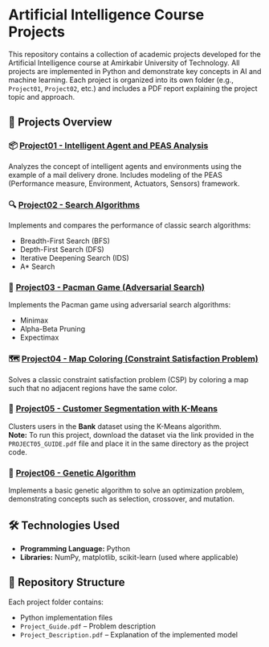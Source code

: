 # Artificial Intelligence Course Projects

This repository contains a collection of academic projects developed for the Artificial Intelligence course at Amirkabir University of Technology. All projects are implemented in Python and demonstrate key concepts in AI and machine learning. Each project is organized into its own folder (e.g., `Project01`, `Project02`, etc.) and includes a PDF report explaining the project topic and approach.

## 🧠 Projects Overview

### 📦 [Project01 - Intelligent Agent and PEAS Analysis](./Project06)
Analyzes the concept of intelligent agents and environments using the example of a mail delivery drone. Includes modeling of the PEAS (Performance measure, Environment, Actuators, Sensors) framework.

### 🔍 [Project02 - Search Algorithms](./Project02)
Implements and compares the performance of classic search algorithms:  
- Breadth-First Search (BFS)  
- Depth-First Search (DFS)  
- Iterative Deepening Search (IDS)  
- A* Search  

### 👾 [Project03 - Pacman Game (Adversarial Search)](./Project03)
Implements the Pacman game using adversarial search algorithms:  
- Minimax  
- Alpha-Beta Pruning  
- Expectimax  

### 🗺️ [Project04 - Map Coloring (Constraint Satisfaction Problem)](./Project04)
Solves a classic constraint satisfaction problem (CSP) by coloring a map such that no adjacent regions have the same color.

### 👥 [Project05 - Customer Segmentation with K-Means](./Project05)
Clusters users in the **Bank** dataset using the K-Means algorithm.  
**Note:** To run this project, download the dataset via the link provided in the `PROJECT05_GUIDE.pdf` file and place it in the same directory as the project code.

### 🧬 [Project06 - Genetic Algorithm](./Project06)
Implements a basic genetic algorithm to solve an optimization problem, demonstrating concepts such as selection, crossover, and mutation.

## 🛠️ Technologies Used
- **Programming Language:** Python
- **Libraries:** NumPy, matplotlib, scikit-learn (used where applicable)

## 📁 Repository Structure
Each project folder contains:
- Python implementation files
- `Project_Guide.pdf` – Problem description
- `Project_Description.pdf` – Explanation of the implemented model
